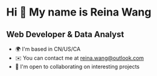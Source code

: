 Hi 👋 My name is Reina Wang
===========================

Web Developer & Data Analyst
----------------------------

* 🌍  I'm based in CN/US/CA
* ✉️  You can contact me at [reina.wang@outlook.com](mailto:reina.wang@outlook.com)
* 🤝  I'm open to collaborating on interesting projects
